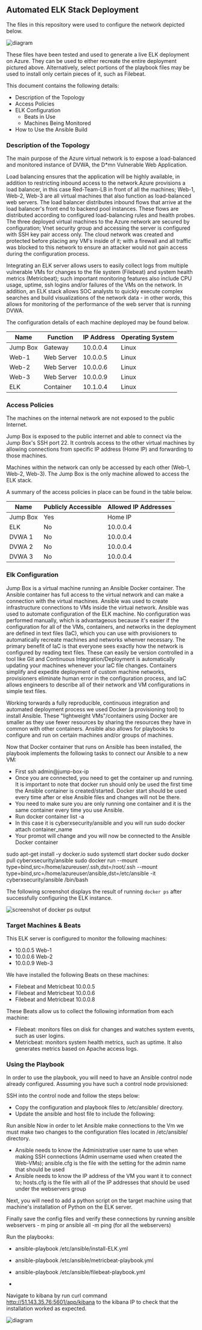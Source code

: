 ## Automated ELK Stack Deployment

The files in this repository were used to configure the network depicted below.

![diagram](ELK-network-topology.drawio.png)

These files have been tested and used to generate a live ELK deployment on Azure. They can be used to either recreate the entire deployment pictured above. Alternatively, select portions of the playbook files may be used to install only certain pieces of it, such as Filebeat.


This document contains the following details:
- Description of the Topology
- Access Policies
- ELK Configuration
  - Beats in Use
  - Machines Being Monitored
- How to Use the Ansible Build

### Description of the Topology

The main purpose of the Azure virtual network is to expose a load-balanced and monitored instance of DVWA, the D*mn Vulnerable Web Application. 

Load balancing ensures that the application will be highly available, in addition to restricting inbound access to the network.Azure provisions a load balancer, in this case Red-Team-LB in front of all the machines; Web-1, Web-2, Web-3 are all virtual machines that also function as load-balanced web servers. The load balancer distributes inbound flows that arrive at the load balancer's front end to backend pool instances. These flows are distributed according to configured load-balancing rules and health probes. The three deployed virtual machines to the Azure network are secured by configuration; Vnet security group and accessing the server is configured with SSH key pair access only. The cloud network was created and protected before placing any VM's inside of it; with a firewall and all traffic was blocked to this network to ensure an attacker would not gain access during the configuration process. 

Integrating an ELK server allows users to easily collect logs from multiple vulnerable VMs for changes to the file system (Filebeat) and system health metrics (Metricbeat); such important monitoring features also include CPU usage, uptime, ssh logins and/or failures of the VMs on the network. In addition, an ELK stack allows SOC analysts to quickly execute complex searches and build visualizations of the network data - in other words, this allows for monitoring of the performance of the web server that is running DVWA. 


The configuration details of each machine deployed may be found below. 


| Name     | Function | IP Address | Operating System |
|----------|----------|------------|------------------|
|Jump Box  |Gateway   |10.0.0.4    |Linux             |
|Web-1     |Web Server|10.0.0.5    |Linux             |
|Web-2     |Web Server|10.0.0.6    |Linux             |
|Web-3     |Web Server|10.0.0.9    |Linux             |
|ELK       |Container |10.1.0.4    |Linux             |



### Access Policies

The machines on the internal network are not exposed to the public Internet. 

Jump Box is exposed to the public internet and able to connect via the Jump Box's SSH port 22. It controls access to the other virtual machines by allowing connections from specific IP address (Home IP) and forwarding to those machines. 

Machines within the network can only be accessed by each other (Web-1, Web-2, Web-3). The Jump Box is the only machine allowed to access the ELK stack. 

A summary of the access policies in place can be found in the table below.

| Name     | Publicly Accessible | Allowed IP Addresses |
|----------|---------------------|----------------------|
| Jump Box | Yes                 |  Home IP      |
| ELK      | No                  |  10.0.0.4            |
| DVWA 1   | No                  |  10.0.0.4            |
| DVWA 2   | No                  |  10.0.0.4            |
| DVWA 3   | No                  |  10.0.0.4            |


### Elk Configuration

Jump Box is a virtual machine running an Ansible Docker container. The Ansible container has full access to the virtual network and can make a connection with the virtual machines. Ansible was used to create infrastructure connections to VMs inside the virtual network. Ansible was used to automate configuration of the ELK machine. No configuration was performed manually, which is advantageous because it's easier if the configuration for all of the VMs, containers, and networks in the deployment are defined in text files (IaC), which you can use with provisioners to automatically recreate machines and networks whenver necessary. The primary benefit of IaC is that everyone sees exactly how the network is configured by reading text files. These can easily be version controlled in a tool like Git and Continuous Integration/Deployment is automatically updating your machines whenever your IaC file changes. Containers simplify and expedite deployment of custom machine networks, provisioners eliminate human error in the configuration process, and IaC allows engineers to describe all of their network and VM configurations in simple text files. 

Working torwards a fully reproducible, continuous integration and automated deployment process we used Docker (a provisioning tool) to install Ansible. These "lightweight VMs"/containers using Docker are smaller as they use fewer resources by sharing the resources they have in common with other containers. Ansible also allows for playbooks to configure and run on certain machines and/or groups of machines. 

Now that Docker container that runs on Ansible has been installed, the playbook implements the following tasks to connect our Ansible to a new VM:
- First ssh admin@jump-box-ip
- Once you are connected, you need to get the container up and running. It is important to note that docker run should only be used the first time the Ansible container is created/started. Docker start should be used every time after or else Ansible files and changes will not be there. 
- You need to make sure you are only running one container and it is the same container every time you use Ansible. 
- Run docker container list -a 
- In this case it is cyberxsecurity/ansible and you will run sudo docker attach container_name 
- Your promot will change and you will now be connected to the Ansible Docker container 

sudo apt-get install -y docker.io
sudo systemctl start docker
sudo docker pull cyberxsecurity/ansible
sudo docker run --mount type=bind,src=/home/azureuser/.ssh,dst=/root/.ssh --mount type=bind,src=/home/azureuser/ansible,dst=/etc/ansible  -it cyberxsecurity/ansible /bin/bash


The following screenshot displays the result of running `docker ps` after successfully configuring the ELK instance.

![screenshot of docker ps output](elk-docker-ps.png)

### Target Machines & Beats
This ELK server is configured to monitor the following machines:
- 10.0.0.5 Web-1 
- 10.0.0.6 Web-2
- 10.0.0.9 Web-3 

We have installed the following Beats on these machines:
- Filebeat and Metricbeat 10.0.0.5
- Filebeat and Metricbeat 10.0.0.6
- Filebeat and Metricbeat 10.0.0.8

These Beats allow us to collect the following information from each machine:
- Filebeat: monitors files on disk for changes and watches system events, such as user logins. 
- Metricbeat: monitors system health metrics, such as uptime. It also generates metrics based on Apache access logs. 

### Using the Playbook
In order to use the playbook, you will need to have an Ansible control node already configured. Assuming you have such a control node provisioned: 

SSH into the control node and follow the steps below:
- Copy the configuration and playbook files to /etc/ansible/ directory. 
- Update the ansible and host file to include the following: 

Run ansible
Now in order to let Ansible make connections to the Vm we must make two changes to the configuration files located in /etc/ansible/ directory. 
- Ansible needs to know the Administrative user name to use when making SSH connections (Admin username used when created the Web-VMs); ansible.cfg is the file with the setting for the admin name that should be used 
- Ansible needs to know the IP address of the VM you want it to connect to; hosts.cfg is the file with all of the IP addresses that should be used under the webservers group 

Next, you will need to add a python script on the target machine using that machine's installation of Python on the ELK server. 

Finally save the config files and verify these connections by running ansible webservers - m ping or ansible all -m ping (for all the webservers) 

Run the playbooks:
- ansible-playbook /etc/ansible/install-ELK.yml

- ansible-playbook /etc/ansible/metricbeat-playbook.yml

- ansible-playbook /etc/ansible/filebeat-playbook.yml
- 
Navigate to kibana by run curl command http://51.143.35.76:5601/app/kibana to the kibana IP to check that the installation worked as expected.

![diagram](Kibana_Home.png)
